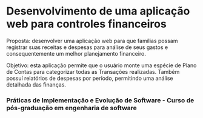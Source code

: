# Desenvolvimento de uma aplicação web para controles financeiros

Proposta: desenvolver uma aplicação web para que famílias possam registrar suas receitas e despesas para análise de seus gastos e consequentemente um melhor planejamento financeiro. 

Objetivo: esta aplicação permite que o usuário monte uma espécie de Plano de Contas para categorizar todas as Transações realizadas. Também possuí relatórios de despesas por período, permitindo uma análise detalhada das finanças.

### Práticas de Implementação e Evolução de Software - Curso de pós-graduação em engenharia de software